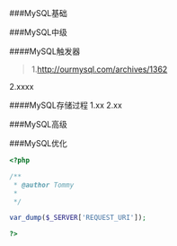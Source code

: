 ###MySQL基础

###MySQL中级

  ####MySQL触发器
  >1.http://ourmysql.com/archives/1362
  
  2.xxxx
  
  ####MySQL存储过程
  1.xx
  2.xx
  
###MySQL高级

###MySQL优化

```php
<?php

/**
 * @author Tommy
 *
 */

var_dump($_SERVER['REQUEST_URI']);

?>
